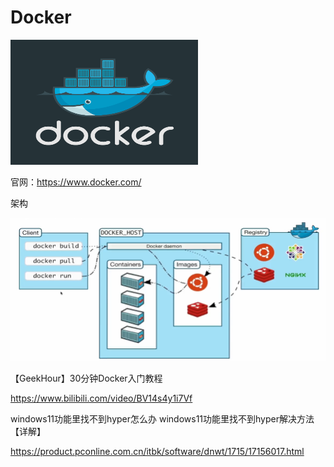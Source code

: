 # Docker

<img src="./img/image.png" alt="描述文字" width="300" height="200">

官网：<https://www.docker.com/>

架构

![alt text](img/image-1.png)

【GeekHour】30分钟Docker入门教程

<https://www.bilibili.com/video/BV14s4y1i7Vf>

windows11功能里找不到hyper怎么办 windows11功能里找不到hyper解决方法【详解】

<https://product.pconline.com.cn/itbk/software/dnwt/1715/17156017.html>